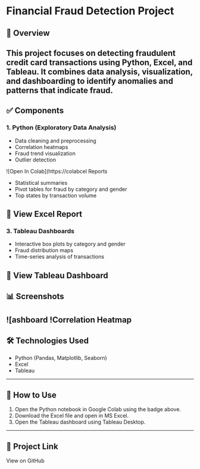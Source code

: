# Financial Fraud Detection Project

## 📌 Overview
This project focuses on detecting fraudulent credit card transactions using **Python**, **Excel**, and **Tableau**. It combines data analysis, visualization, and dashboarding to identify anomalies and patterns that indicate fraud.
---
## ✅ Components
### 1. Python (Exploratory Data Analysis)
- Data cleaning and preprocessing
- Correlation heatmaps
- Fraud trend visualization
- Outlier detection

![Open In Colab](https://colabcel Reports
- Statistical summaries
- Pivot tables for fraud by category and gender
- Top states by transaction volume

📂 View Excel Report
---
### 3. Tableau Dashboards
- Interactive box plots by category and gender
- Fraud distribution maps
- Time-series analysis of transactions

📂 View Tableau Dashboard
---
## 📊 Screenshots
![ashboard
!Correlation Heatmap
---
## 🛠 Technologies Used
- Python (Pandas, Matplotlib, Seaborn)
- Excel
- Tableau
---
## 🚀 How to Use
1. Open the Python notebook in Google Colab using the badge above.
2. Download the Excel file and open in MS Excel.
3. Open the Tableau dashboard using Tableau Desktop.
---
## 🔗 Project Link
View on GitHub
